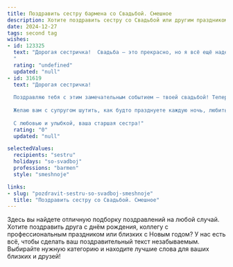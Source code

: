 ```yaml
---
title: Поздравить сестру бармена со Свадьбой. Смешное
description: Хотите поздравить сестру со Свадьбой или другим праздником? Наш ИИ создаст незабываемое поздравление, а вы обязательно выделитесь среди других.  
date: 2024-12-27
tags: second tag
wishes:
- id: 123325
  text: "Дорогая сестричка!  Свадьба – это прекрасно, но я всё ещё надеюсь, что ты нальешь мне бесплатные коктейли всю жизнь, как и на своей собственной свадьбе!  Пусть твой брак будет таким же крепким, как твой шейкер, а семейная жизнь –  бурной, но приятной, как твой фирменный мохито!  Горько! (но только после коктейля!)
  "
  rating: "undefined"
  updated: "null"
- id: 31619
  text: "Дорогая сестричка!
  
  Поздравляю тебя с этим замечательным событием – твоей свадьбой! Теперь ты не просто бармен, который смешивает коктейли, а настоящая коктейльная шейкер-супруг, готовая «взбить» любую жизнь в разноцветный коктейль счастья!
  
  Желаю вам с супругом шутить, как будто празднуете каждую ночь, любить так, чтобы сердце забивалось, как при первой порции шотов, и ценить друг друга, как последний коктейль в баре! Пусть ваша жизнь будет наполнена только самым вкусным – от легкого освежающего мохито до сладкого наслаждения, бьющего в точку как любимый коктейль!
  
  С любовью и улыбкой, ваша старшая сестра!"
  rating: "0"
  updated: "null"

selectedValues:
  recipients: "sestru"
  holidays: "so-svadboj"
  professions: "barmen"
  style: "smeshnoje"

links:
- slug: "pozdravit-sestru-so-svadboj-smeshnoje"
  title: "Поздравить сестру со Свадьбой. Смешное"
---
```


Здесь вы найдете отличную подборку поздравлений на любой случай. 
Хотите поздравить друга с днём рождения, коллегу с профессиональным праздником или близких с Новым годом? У нас есть всё, чтобы сделать ваш поздравительный текст незабываемым. Выбирайте нужную категорию и находите лучшие слова для ваших близких и друзей!
